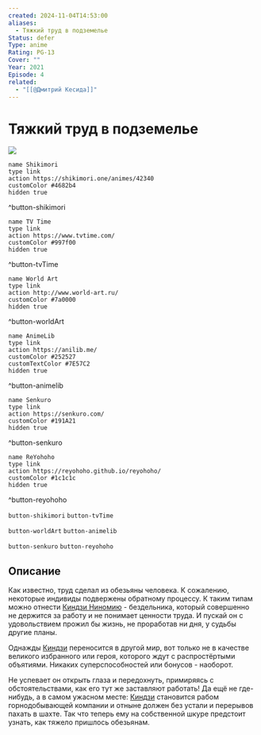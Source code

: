 ```yaml
---
created: 2024-11-04T14:53:00
aliases:
  - Тяжкий труд в подземелье
Status: defer
Type: anime
Rating: PG-13
Cover: ""
Year: 2021
Episode: 4
related:
  - "[[@Дмитрий Кесида]]"
---
```


# Тяжкий труд в подземелье

![](https://nyaa.shikimori.one/uploads/poster/animes/42340/50ef4714f061058d0c4c43ba6420003f.jpeg)

```button
name Shikimori
type link
action https://shikimori.one/animes/42340
customColor #4682b4
hidden true
```
^button-shikimori

```button
name TV Time
type link
action https://www.tvtime.com/
customColor #997f00
hidden true
```
^button-tvTime

```button
name World Art
type link
action http://www.world-art.ru/
customColor #7a0000
hidden true
```
^button-worldArt

```button
name AnimeLib
type link
action https://anilib.me/
customColor #252527
customTextColor #7E57C2
hidden true
```
^button-animelib

```button
name Senkuro
type link
action https://senkuro.com/
customColor #191A21
hidden true
```
^button-senkuro

```button
name ReYohoho
type link
action https://reyohoho.github.io/reyohoho/
customColor #1c1c1c
hidden true
```
^button-reyohoho

`button-shikimori` `button-tvTime`

`button-worldArt` `button-animelib`

`button-senkuro` `button-reyohoho`

## Описание

Как известно, труд сделал из обезьяны человека. К сожалению, некоторые индивиды подвержены обратному процессу. К таким типам можно отнести [Киндзи Ниномию](https://shikimori.one/characters/184881-kinji-ninomiya) - бездельника, который совершенно не держится за работу и не понимает ценности труда. И пускай он с удовольствием прожил бы жизнь, не проработав ни дня, у судьбы другие планы. 

Однажды [Киндзи](https://shikimori.one/characters/184881-kinji-ninomiya) переносится в другой мир, вот только не в качестве великого избранного или героя, которого ждут с распростёртыми объятиями. Никаких суперспособностей или бонусов - наоборот. 

Не успевает он открыть глаза и передохнуть, примиряясь с обстоятельствами, как его тут же заставляют работать! Да ещё не где-нибудь, а в самом ужасном месте: [Киндзи](https://shikimori.one/characters/184881-kinji-ninomiya) становится рабом горнодобывающей компании и отныне должен без устали и перерывов пахать в шахте. Так что теперь ему на собственной шкуре предстоит узнать, как тяжело пришлось обезьянам.
